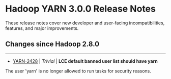 # Hadoop YARN 3.0.0 Release Notes

These release notes cover  new developer and user-facing incompatibilities, features, and major improvements.

## Changes since Hadoop 2.8.0

---

* [YARN-2428](https://issues.apache.org/jira/browse/YARN-2428) | *Trivial* | **LCE default banned user list should have yarn**

The user 'yarn' is no longer allowed to run tasks for security reasons.



